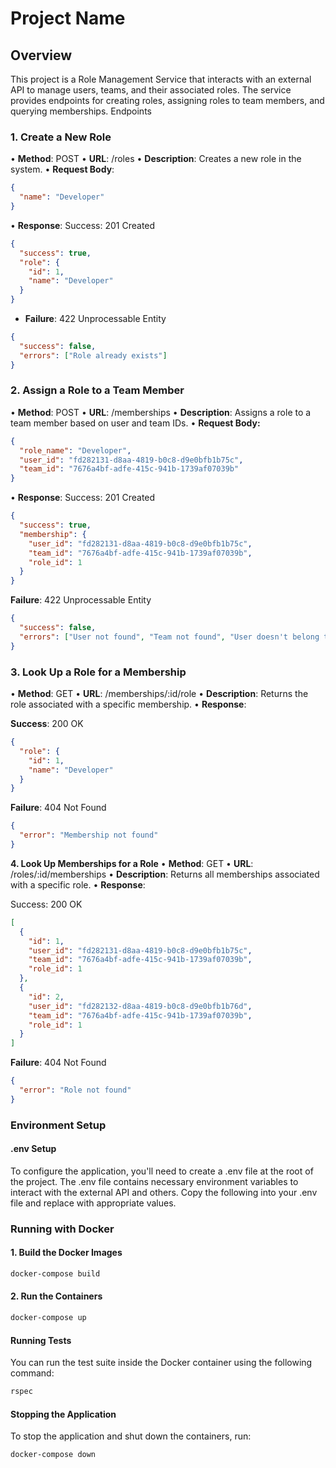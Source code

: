 # Project Name
## Overview
This project is a Role Management Service that interacts with an external API to manage users, teams, and their associated roles. The service provides endpoints for creating roles, assigning roles to team members, and querying memberships.
Endpoints
### 1. Create a New Role
•	**Method**: POST
•	**URL**: /roles
•	**Description**: Creates a new role in the system.
•	**Request Body**:
```json
{
  "name": "Developer"
}
```
•	**Response**:
Success: 201 Created

```json
{
  "success": true,
  "role": {
    "id": 1,
    "name": "Developer"
  }
}
```
- **Failure**: 422 Unprocessable Entity

```json
{
  "success": false,
  "errors": ["Role already exists"]
}

```

### 2. Assign a Role to a Team Member
•	**Method**: POST
•	**URL**: /memberships
•	**Description**: Assigns a role to a team member based on user and team IDs.
•	**Request Body:**

```json
{
  "role_name": "Developer",
  "user_id": "fd282131-d8aa-4819-b0c8-d9e0bfb1b75c",
  "team_id": "7676a4bf-adfe-415c-941b-1739af07039b"
}

```
•	**Response**:
Success: 201 Created

```json
{
  "success": true,
  "membership": {
    "user_id": "fd282131-d8aa-4819-b0c8-d9e0bfb1b75c",
    "team_id": "7676a4bf-adfe-415c-941b-1739af07039b",
    "role_id": 1
  }
}

```
**Failure**: 422 Unprocessable Entity

```json
{
  "success": false,
  "errors": ["User not found", "Team not found", "User doesn't belong to the team", "Role not found"]
}

```
### 3. Look Up a Role for a Membership
•	**Method**: GET
•	**URL**: /memberships/:id/role
•	**Description**: Returns the role associated with a specific membership.
•	**Response**:

**Success**: 200 OK

```json
{
  "role": {
    "id": 1,
    "name": "Developer"
  }
}

```
**Failure**: 404 Not Found

```json
{
  "error": "Membership not found"
}
```

**4. Look Up Memberships for a Role**
•	**Method**: GET
•	**URL**: /roles/:id/memberships
•	**Description**: Returns all memberships associated with a specific role.
•	**Response**:

Success: 200 OK

```json
[
  {
    "id": 1,
    "user_id": "fd282131-d8aa-4819-b0c8-d9e0bfb1b75c",
    "team_id": "7676a4bf-adfe-415c-941b-1739af07039b",
    "role_id": 1
  },
  {
    "id": 2,
    "user_id": "fd282132-d8aa-4819-b0c8-d9e0bfb1b76d",
    "team_id": "7676a4bf-adfe-415c-941b-1739af07039b",
    "role_id": 1
  }
]
```

**Failure**: 404 Not Found

```json
{
  "error": "Role not found"
}

```
### Environment Setup
#### .env Setup
To configure the application, you'll need to create a .env file at the root of the project. The .env file contains necessary environment variables to interact with the external API and others.
Copy the following into your .env file and replace with appropriate values.

### Running with Docker

#### 1. Build the Docker Images
```bash
docker-compose build
```
#### 2. Run the Containers
```bash
docker-compose up
```
#### Running Tests
You can run the test suite inside the Docker container using the following command:
```bash
rspec
```
#### Stopping the Application
To stop the application and shut down the containers, run:
```bash
docker-compose down
```

